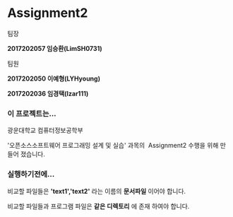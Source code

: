 # Assignment2

팀장

__2017202057 임승환(LimSH0731)__

팀원

__2017202050 이예형(LYHyoung)__

__2017202036 임경택(Izar111)__



### 이 프로젝트는... 

광운대학교 컴퓨터정보공학부 

'오픈소스소프트웨어 프로그래밍 설계 및 실습' 과목의  Assignment2 수행을 위해 만들어 졌습니다.



### 실행하기전에...

비교할 파일들은 __'text1','text2'__ 라는 이름의 __문서파일__ 이어야 합니다.

비교할 파일들과 프로그램 파일은 __같은 디렉토리__ 에 존재 하여야 합니다.
